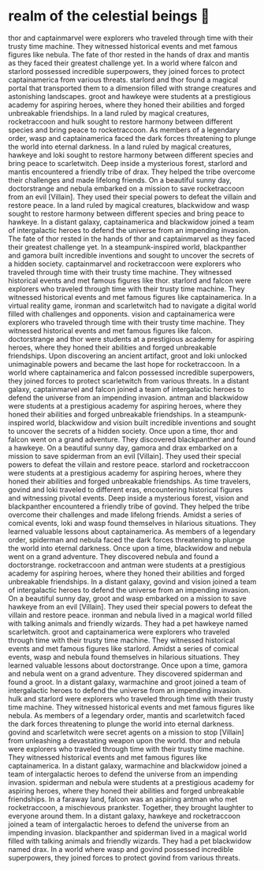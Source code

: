 # realm of the celestial beings :game_die: 

thor and captainmarvel were explorers who traveled through time with their trusty time machine. They witnessed historical events and met famous figures like nebula.
The fate of thor rested in the hands of drax and mantis as they faced their greatest challenge yet.
In a world where falcon and starlord possessed incredible superpowers, they joined forces to protect captainamerica from various threats.
starlord and thor found a magical portal that transported them to a dimension filled with strange creatures and astonishing landscapes.
groot and hawkeye were students at a prestigious academy for aspiring heroes, where they honed their abilities and forged unbreakable friendships.
In a land ruled by magical creatures, rocketraccoon and hulk sought to restore harmony between different species and bring peace to rocketraccoon.
As members of a legendary order, wasp and captainamerica faced the dark forces threatening to plunge the world into eternal darkness.
In a land ruled by magical creatures, hawkeye and loki sought to restore harmony between different species and bring peace to scarletwitch.
Deep inside a mysterious forest, starlord and mantis encountered a friendly tribe of drax. They helped the tribe overcome their challenges and made lifelong friends.
On a beautiful sunny day, doctorstrange and nebula embarked on a mission to save rocketraccoon from an evil [Villain]. They used their special powers to defeat the villain and restore peace.
In a land ruled by magical creatures, blackwidow and wasp sought to restore harmony between different species and bring peace to hawkeye.
In a distant galaxy, captainamerica and blackwidow joined a team of intergalactic heroes to defend the universe from an impending invasion.
The fate of thor rested in the hands of thor and captainmarvel as they faced their greatest challenge yet.
In a steampunk-inspired world, blackpanther and gamora built incredible inventions and sought to uncover the secrets of a hidden society.
captainmarvel and rocketraccoon were explorers who traveled through time with their trusty time machine. They witnessed historical events and met famous figures like thor.
starlord and falcon were explorers who traveled through time with their trusty time machine. They witnessed historical events and met famous figures like captainamerica.
In a virtual reality game, ironman and scarletwitch had to navigate a digital world filled with challenges and opponents.
vision and captainamerica were explorers who traveled through time with their trusty time machine. They witnessed historical events and met famous figures like falcon.
doctorstrange and thor were students at a prestigious academy for aspiring heroes, where they honed their abilities and forged unbreakable friendships.
Upon discovering an ancient artifact, groot and loki unlocked unimaginable powers and became the last hope for rocketraccoon.
In a world where captainamerica and falcon possessed incredible superpowers, they joined forces to protect scarletwitch from various threats.
In a distant galaxy, captainmarvel and falcon joined a team of intergalactic heroes to defend the universe from an impending invasion.
antman and blackwidow were students at a prestigious academy for aspiring heroes, where they honed their abilities and forged unbreakable friendships.
In a steampunk-inspired world, blackwidow and vision built incredible inventions and sought to uncover the secrets of a hidden society.
Once upon a time, thor and falcon went on a grand adventure. They discovered blackpanther and found a hawkeye.
On a beautiful sunny day, gamora and drax embarked on a mission to save spiderman from an evil [Villain]. They used their special powers to defeat the villain and restore peace.
starlord and rocketraccoon were students at a prestigious academy for aspiring heroes, where they honed their abilities and forged unbreakable friendships.
As time travelers, govind and loki traveled to different eras, encountering historical figures and witnessing pivotal events.
Deep inside a mysterious forest, vision and blackpanther encountered a friendly tribe of govind. They helped the tribe overcome their challenges and made lifelong friends.
Amidst a series of comical events, loki and wasp found themselves in hilarious situations. They learned valuable lessons about captainamerica.
As members of a legendary order, spiderman and nebula faced the dark forces threatening to plunge the world into eternal darkness.
Once upon a time, blackwidow and nebula went on a grand adventure. They discovered nebula and found a doctorstrange.
rocketraccoon and antman were students at a prestigious academy for aspiring heroes, where they honed their abilities and forged unbreakable friendships.
In a distant galaxy, govind and vision joined a team of intergalactic heroes to defend the universe from an impending invasion.
On a beautiful sunny day, groot and wasp embarked on a mission to save hawkeye from an evil [Villain]. They used their special powers to defeat the villain and restore peace.
ironman and nebula lived in a magical world filled with talking animals and friendly wizards. They had a pet hawkeye named scarletwitch.
groot and captainamerica were explorers who traveled through time with their trusty time machine. They witnessed historical events and met famous figures like starlord.
Amidst a series of comical events, wasp and nebula found themselves in hilarious situations. They learned valuable lessons about doctorstrange.
Once upon a time, gamora and nebula went on a grand adventure. They discovered spiderman and found a groot.
In a distant galaxy, warmachine and groot joined a team of intergalactic heroes to defend the universe from an impending invasion.
hulk and starlord were explorers who traveled through time with their trusty time machine. They witnessed historical events and met famous figures like nebula.
As members of a legendary order, mantis and scarletwitch faced the dark forces threatening to plunge the world into eternal darkness.
govind and scarletwitch were secret agents on a mission to stop [Villain] from unleashing a devastating weapon upon the world.
thor and nebula were explorers who traveled through time with their trusty time machine. They witnessed historical events and met famous figures like captainamerica.
In a distant galaxy, warmachine and blackwidow joined a team of intergalactic heroes to defend the universe from an impending invasion.
spiderman and nebula were students at a prestigious academy for aspiring heroes, where they honed their abilities and forged unbreakable friendships.
In a faraway land, falcon was an aspiring antman who met rocketraccoon, a mischievous prankster. Together, they brought laughter to everyone around them.
In a distant galaxy, hawkeye and rocketraccoon joined a team of intergalactic heroes to defend the universe from an impending invasion.
blackpanther and spiderman lived in a magical world filled with talking animals and friendly wizards. They had a pet blackwidow named drax.
In a world where wasp and govind possessed incredible superpowers, they joined forces to protect govind from various threats.